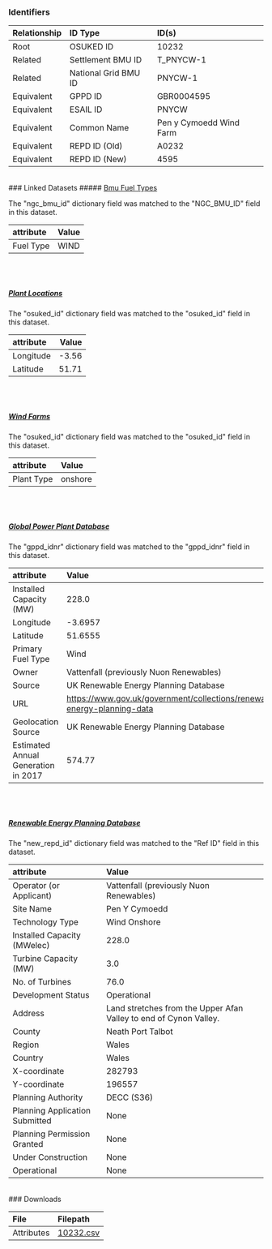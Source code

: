 ### Identifiers

| Relationship   | ID Type              | ID(s)                   |
|:---------------|:---------------------|:------------------------|
| Root           | OSUKED ID            | 10232                   |
| Related        | Settlement BMU ID    | T_PNYCW-1               |
| Related        | National Grid BMU ID | PNYCW-1                 |
| Equivalent     | GPPD ID              | GBR0004595              |
| Equivalent     | ESAIL ID             | PNYCW                   |
| Equivalent     | Common Name          | Pen y Cymoedd Wind Farm |
| Equivalent     | REPD ID (Old)        | A0232                   |
| Equivalent     | REPD ID (New)        | 4595                    |

<br>
### Linked Datasets
##### <a href="https://raw.githubusercontent.com/OSUKED/Dictionary-Datasets/main/datasets/bmu-fuel-types/datapackage.json">Bmu Fuel Types</a>



The "ngc_bmu_id" dictionary field was matched to the "NGC_BMU_ID" field in this dataset.

| attribute   | Value   |
|:------------|:--------|
| Fuel Type   | WIND    |

<br><br>
##### <a href="https://raw.githubusercontent.com/OSUKED/Dictionary-Datasets/main/datasets/plant-locations/datapackage.json">Plant Locations</a>



The "osuked_id" dictionary field was matched to the "osuked_id" field in this dataset.

| attribute   |   Value |
|:------------|--------:|
| Longitude   |   -3.56 |
| Latitude    |   51.71 |

<br><br>
##### <a href="https://raw.githubusercontent.com/OSUKED/Dictionary-Datasets/main/datasets/wind-farms/datapackage.json">Wind Farms</a>



The "osuked_id" dictionary field was matched to the "osuked_id" field in this dataset.

| attribute   | Value   |
|:------------|:--------|
| Plant Type  | onshore |

<br><br>
##### <a href="https://raw.githubusercontent.com/OSUKED/Dictionary-Datasets/main/datasets/global-power-plant-database/datapackage.json">Global Power Plant Database</a>



The "gppd_idnr" dictionary field was matched to the "gppd_idnr" field in this dataset.

| attribute                           | Value                                                                    |
|:------------------------------------|:-------------------------------------------------------------------------|
| Installed Capacity (MW)             | 228.0                                                                    |
| Longitude                           | -3.6957                                                                  |
| Latitude                            | 51.6555                                                                  |
| Primary Fuel Type                   | Wind                                                                     |
| Owner                               | Vattenfall (previously Nuon Renewables)                                  |
| Source                              | UK Renewable Energy Planning Database                                    |
| URL                                 | https://www.gov.uk/government/collections/renewable-energy-planning-data |
| Geolocation Source                  | UK Renewable Energy Planning Database                                    |
| Estimated Annual Generation in 2017 | 574.77                                                                   |

<br><br>
##### <a href="https://raw.githubusercontent.com/OSUKED/Dictionary-Datasets/main/datasets/renewable-energy-planning-database/datapackage.json">Renewable Energy Planning Database</a>



The "new_repd_id" dictionary field was matched to the "Ref ID" field in this dataset.

| attribute                      | Value                                                             |
|:-------------------------------|:------------------------------------------------------------------|
| Operator (or Applicant)        | Vattenfall (previously Nuon Renewables)                           |
| Site Name                      | Pen Y Cymoedd                                                     |
| Technology Type                | Wind Onshore                                                      |
| Installed Capacity (MWelec)    | 228.0                                                             |
| Turbine Capacity (MW)          | 3.0                                                               |
| No. of Turbines                | 76.0                                                              |
| Development Status             | Operational                                                       |
| Address                        | Land stretches from the Upper Afan Valley to end of Cynon Valley. |
| County                         | Neath Port Talbot                                                 |
| Region                         | Wales                                                             |
| Country                        | Wales                                                             |
| X-coordinate                   | 282793                                                            |
| Y-coordinate                   | 196557                                                            |
| Planning Authority             | DECC (S36)                                                        |
| Planning Application Submitted | None                                                              |
| Planning Permission Granted    | None                                                              |
| Under Construction             | None                                                              |
| Operational                    | None                                                              |


<br>
### Downloads


| File       | Filepath                                                                              |
|:-----------|:--------------------------------------------------------------------------------------|
| Attributes | [10232.csv](https://osuked.github.io/Power-Station-Dictionary/object_attrs/10232.csv) |
